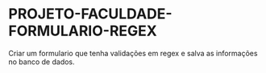 # PROJETO-FACULDADE-FORMULARIO-REGEX
 Criar um formulario que tenha validações em regex e salva as informações no banco de dados.
